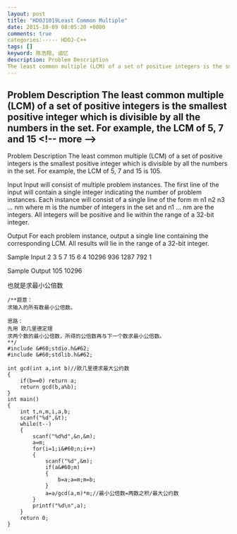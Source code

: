 ```yaml
---
layout: post
title: "HDOJ1019Least Common Multiple"
date: 2015-10-09 08:05:20 +0800
comments: true
categories:----- HDOJ-C++
tags: []
keyword: 陈浩翔, 谙忆
description: Problem Description 
The least common multiple (LCM) of a set of positive integers is the smallest positive integer which is divisible by all the numbers in the set. For example, the LCM of 5, 7 and 15 
---
```



Problem Description 
The least common multiple (LCM) of a set of positive integers is the smallest positive integer which is divisible by all the numbers in the set. For example, the LCM of 5, 7 and 15
&#60;!-- more --&#62;
----------

Problem Description
The least common multiple (LCM) of a set of positive integers is the smallest positive integer which is divisible by all the numbers in the set. For example, the LCM of 5, 7 and 15 is 105.


 

Input
Input will consist of multiple problem instances. The first line of the input will contain a single integer indicating the number of problem instances. Each instance will consist of a single line of the form m n1 n2 n3 ... nm where m is the number of integers in the set and n1 ... nm are the integers. All integers will be positive and lie within the range of a 32-bit integer.

 

Output
For each problem instance, output a single line containing the corresponding LCM. All results will lie in the range of a 32-bit integer.

 

Sample Input
2
3 5 7 15
6 4 10296 936 1287 792 1
 

Sample Output
105
10296


也就是求最小公倍数

```
/**题意：
求输入的所有数最小公倍数。

思路：
先用 欧几里德定理
求两个数的最小公倍数，所得的公倍数再与下一个数求最小公倍数。
**/
#include &#60;stdio.h&#62;
#include &#60;stdlib.h&#62;

int gcd(int a,int b)//欧几里德求最大公约数
{
    if(b==0) return a;
    return gcd(b,a%b);
}
int main()
{
    int t,n,m,i,a,b;
    scanf("%d",&t);
    while(t--)
    {
        scanf("%d%d",&n,&m);
        a=m;
        for(i=1;i&#60;n;i++)
        {
            scanf("%d",&m);
            if(a&#60;m)
            {
                b=a;a=m;m=b;
            }
            a=a/gcd(a,m)*m;//最小公倍数=两数之积/最大公约数
        }
        printf("%d\n",a);
    }
    return 0;
}

```
